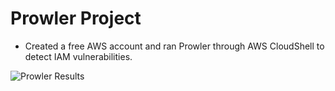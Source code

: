 # Prowler Project #

* Created a free AWS account and ran Prowler through AWS CloudShell to detect IAM vulnerabilities.


![Prowler Results](https://github.com/JNCybersecurity/AWS/assets/140195480/6a4be057-b42d-46e1-af3f-8ebbb3c663cd)
